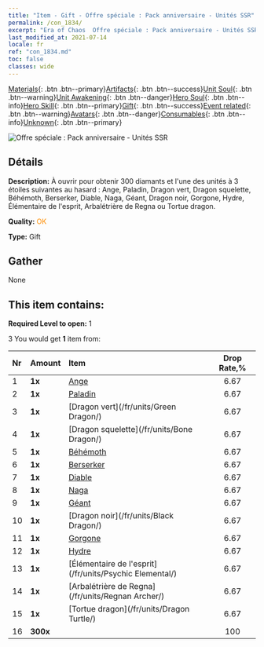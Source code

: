 ```yaml
---
title: "Item - Gift - Offre spéciale : Pack anniversaire - Unités SSR"
permalink: /con_1834/
excerpt: "Era of Chaos  Offre spéciale : Pack anniversaire - Unités SSR"
last_modified_at: 2021-07-14
locale: fr
ref: "con_1834.md"
toc: false
classes: wide
---
```

 [Materials](/ItemsFR/){: .btn .btn--primary}[Artifacts](/ItemsFR/Artifacts/){: .btn .btn--success}[Unit Soul](/ItemsFR/UnitSoul/){: .btn .btn--warning}[Unit Awakening](/ItemsFR/UnitAwakening/){: .btn .btn--danger}[Hero Soul](/ItemsFR/HeroSoul/){: .btn .btn--info}[Hero Skill](/ItemsFR/HeroSkill/){: .btn .btn--primary}[Gift](/ItemsFR/Gift/){: .btn .btn--success}[Event related](/ItemsFR/Events/){: .btn .btn--warning}[Avatars](/ItemsFR/Avatars/){: .btn .btn--danger}[Consumables](/ItemsFR/Consumables/){: .btn .btn--info}[Unknown](/ItemsFR/Unknown/){: .btn .btn--primary}

 ![Offre spéciale : Pack anniversaire - Unités SSR](/images/t/i_907456.png)

## Détails
 **Description:** À ouvrir pour obtenir 300 diamants et l'une des unités à 3 étoiles suivantes au hasard : Ange, Paladin, Dragon vert, Dragon squelette, Béhémoth, Berserker, Diable, Naga, Géant, Dragon noir, Gorgone, Hydre, Élémentaire de l'esprit, Arbalétrière de Regna ou Tortue dragon.

 **Quality:** <span style="color: #FF8C00">OK</span>

 **Type:** Gift

## Gather

  None

## This item contains:

 **Required Level to open:** 1

 3 You would get **1** item  from:

  | Nr | Amount |     Item    | Drop Rate,% |
  |:---|:-------|:------------|:---------:|
  | 1 |  **1x** | [Ange](/fr/units/Angel/) | 6.67 | 
  | 2 |  **1x** | [Paladin](/fr/units/Paladin/) | 6.67 | 
  | 3 |  **1x** | [Dragon vert](/fr/units/Green Dragon/) | 6.67 | 
  | 4 |  **1x** | [Dragon squelette](/fr/units/Bone Dragon/) | 6.67 | 
  | 5 |  **1x** | [Béhémoth](/fr/units/Behemoth/) | 6.67 | 
  | 6 |  **1x** | [Berserker](/fr/units/Berserker/) | 6.67 | 
  | 7 |  **1x** | [Diable](/fr/units/Devil/) | 6.67 | 
  | 8 |  **1x** | [Naga](/fr/units/Naga/) | 6.67 | 
  | 9 |  **1x** | [Géant](/fr/units/Giant/) | 6.67 | 
  | 10 |  **1x** | [Dragon noir](/fr/units/Black Dragon/) | 6.67 | 
  | 11 |  **1x** | [Gorgone](/fr/units/Gorgon/) | 6.67 | 
  | 12 |  **1x** | [Hydre](/fr/units/Hydra/) | 6.67 | 
  | 13 |  **1x** | [Élémentaire de l'esprit](/fr/units/Psychic Elemental/) | 6.67 | 
  | 14 |  **1x** | [Arbalétrière de Regna](/fr/units/Regnan Archer/) | 6.67 | 
  | 15 |  **1x** | [Tortue dragon](/fr/units/Dragon Turtle/) | 6.67 | 
  | 16 |  **300x** | <i class="fas fa-gem"/> | 100 | 
